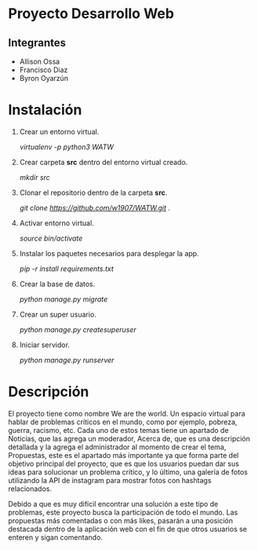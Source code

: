 # Proyecto Desarrollo Web

## Integrantes

- Allison Ossa
- Francisco Diaz
- Byron Oyarzún

# Instalación

 1. Crear un entorno virtual.

    *virtualenv -p python3 WATW*

 2. Crear carpeta **src** dentro del entorno virtual creado.

    *mkdir src*

 3. Clonar el repositorio dentro de la carpeta **src**.
 
    *git clone https://github.com/w1907/WATW.git .*
    
 4. Activar entorno virtual.

    *source bin/activate*

 5. Instalar los paquetes necesarios para desplegar la app.

    *pip -r install requirements.txt*

 6. Crear la base de datos.

    *python manage.py migrate*

 7. Crear un super usuario.

    *python manage.py createsuperuser*

 8. Iniciar servidor.

    *python manage.py runserver*

# Descripción

El proyecto tiene como nombre We are the world. Un espacio virtual para hablar de problemas críticos en el mundo, como por ejemplo, pobreza, guerra, racismo, etc. Cada uno de estos temas tiene un apartado de Noticias, que las agrega un moderador, Acerca de, que es una descripción detallada y la agrega el administrador al momento de crear el tema, Propuestas, este es el apartado más importante ya que forma parte del objetivo principal del proyecto, que es que los usuarios puedan dar sus ideas para solucionar un problema crítico, y lo último, una galería de fotos utilizando la API de instagram para mostrar fotos con hashtags relacionados.

Debido a que es muy difícil encontrar una solución a este tipo de problemas, este proyecto busca la participación de todo el mundo. Las propuestas más comentadas o con más likes, pasarán a una posición destacada dentro de la aplicación web con el fin de que otros usuarios se enteren y sigan comentando.